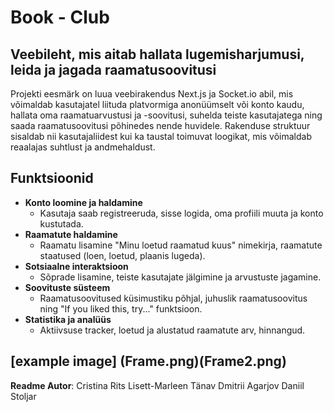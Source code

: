 # Book - Club

## Veebileht, mis aitab hallata lugemisharjumusi, leida ja jagada raamatusoovitusi

Projekti eesmärk on luua veebirakendus Next.js ja Socket.io abil, mis võimaldab kasutajatel liituda platvormiga anonüümselt või konto kaudu, hallata oma raamatuarvustusi ja -soovitusi, suhelda teiste kasutajatega ning saada raamatusoovitusi põhinedes nende huvidele. Rakenduse struktuur sisaldab nii kasutajaliidest kui ka taustal toimuvat loogikat, mis võimaldab reaalajas suhtlust ja andmehaldust.

## Funktsioonid

- **Konto loomine ja haldamine**
  - Kasutaja saab registreeruda, sisse logida, oma profiili muuta ja konto kustutada.
- **Raamatute haldamine**
  - Raamatu lisamine "Minu loetud raamatud kuus" nimekirja, raamatute staatused (loen, loetud, plaanis lugeda).
- **Sotsiaalne interaktsioon**
  - Sõprade lisamine, teiste kasutajate jälgimine ja arvustuste jagamine.
- **Soovituste süsteem**
  - Raamatusoovitused küsimustiku põhjal, juhuslik raamatusoovitus ning "If you liked this, try..." funktsioon.
- **Statistika ja analüüs**
  - Aktiivsuse tracker, loetud ja alustatud raamatute arv, hinnangud.

## [example image] (Frame.png)(Frame2.png)

**Readme Autor**: Cristina Rits
Lisett-Marleen Tänav
Dmitrii Agarjov
Daniil Stoljar

